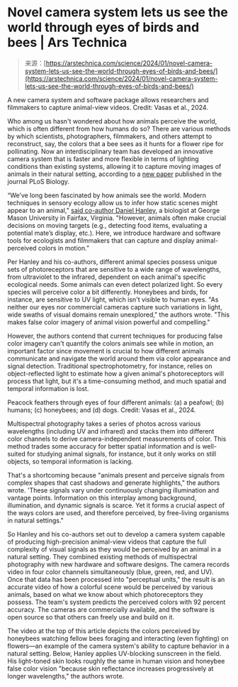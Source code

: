 <!--yml
category: 未分类
date: 2024-05-27 15:11:48
-->

# Novel camera system lets us see the world through eyes of birds and bees | Ars Technica

> 来源：[https://arstechnica.com/science/2024/01/novel-camera-system-lets-us-see-the-world-through-eyes-of-birds-and-bees/](https://arstechnica.com/science/2024/01/novel-camera-system-lets-us-see-the-world-through-eyes-of-birds-and-bees/)

A new camera system and software package allows researchers and filmmakers to capture animal-view videos. Credit: Vasas et al., 2024.

Who among us hasn't wondered about how animals perceive the world, which is often different from how humans do so? There are various methods by which scientists, photographers, filmmakers, and others attempt to reconstruct, say, the colors that a bee sees as it hunts for a flower ripe for pollinating. Now an interdisciplinary team has developed an innovative camera system that is faster and more flexible in terms of lighting conditions than existing systems, allowing it to capture moving images of animals in their natural setting, according to a [new paper](http://journals.plos.org/plosbiology/article?id=10.1371/journal.pbio.3002444) published in the journal PLoS Biology.

“We’ve long been fascinated by how animals see the world. Modern techniques in sensory ecology allow us to infer how static scenes might appear to an animal," [said co-author Daniel Hanley](https://www.eurekalert.org/news-releases/1031259?), a biologist at George Mason University in Fairfax, Virginia. "However, animals often make crucial decisions on moving targets (e.g., detecting food items, evaluating a potential mate’s display, etc.). Here, we introduce hardware and software tools for ecologists and filmmakers that can capture and display animal-perceived colors in motion.”

Per Hanley and his co-authors, different animal species possess unique sets of photoreceptors that are sensitive to a wide range of wavelengths, from ultraviolet to the infrared, dependent on each animal's specific ecological needs. Some animals can even detect polarized light. So every species will perceive color a bit differently. Honeybees and birds, for instance, are sensitive to UV light, which isn't visible to human eyes. "As neither our eyes nor commercial cameras capture such variations in light, wide swaths of visual domains remain unexplored," the authors wrote. "This makes false color imagery of animal vision powerful and compelling."

However, the authors contend that current techniques for producing false color imagery can't quantify the colors animals see while in motion, an important factor since movement is crucial to how different animals communicate and navigate the world around them via color appearance and signal detection. Traditional spectrophotometry, for instance, relies on object-reflected light to estimate how a given animal's photoreceptors will process that light, but it's a time-consuming method, and much spatial and temporal information is lost.

Peacock feathers through eyes of four different animals: (a) a peafowl; (b) humans; (c) honeybees; and (d) dogs. Credit: Vasas et al., 2024.

Multispectral photography takes a series of photos across various wavelengths (including UV and infrared) and stacks them into different color channels to derive camera-independent measurements of color. This method trades some accuracy for better spatial information and is well-suited for studying animal signals, for instance, but it only works on still objects, so temporal information is lacking.

That's a shortcoming because "animals present and perceive signals from complex shapes that cast shadows and generate highlights," the authors wrote. 'These signals vary under continuously changing illumination and vantage points. Information on this interplay among background, illumination, and dynamic signals is scarce. Yet it forms a crucial aspect of the ways colors are used, and therefore perceived, by free-living organisms in natural settings."

So Hanley and his co-authors set out to develop a camera system capable of producing high-precision animal-view videos that capture the full complexity of visual signals as they would be perceived by an animal in a natural setting. They combined existing methods of multispectral photography with new hardware and software designs. The camera records video in four color channels simultaneously (blue, green, red, and UV). Once that data has been processed into "perceptual units," the result is an accurate video of how a colorful scene would be perceived by various animals, based on what we know about which photoreceptors they possess. The team's system predicts the perceived colors with 92 percent accuracy. The cameras are commercially available, and the software is open source so that others can freely use and build on it.

The video at the top of this article depicts the colors perceived by honeybees watching fellow bees foraging and interacting (even fighting) on flowers—an example of the camera system's ability to capture behavior in a natural setting. Below, Hanley applies UV-blocking sunscreen in the field. His light-toned skin looks roughly the same in human vision and honeybee false color vision "because skin reflectance increases progressively at longer wavelengths," the authors wrote.